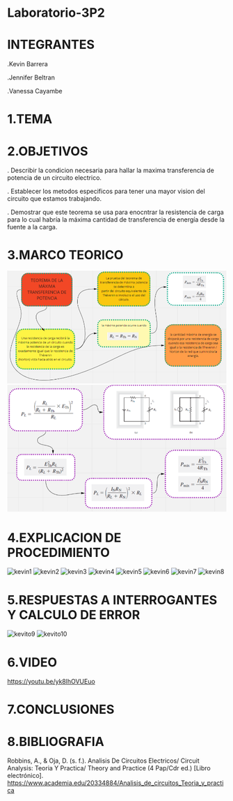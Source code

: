# Laboratorio-3P2

# INTEGRANTES
.Kevin Barrera

.Jennifer Beltran

.Vanessa Cayambe


# 1.TEMA
# 2.OBJETIVOS
. Describir la condicion necesaria para hallar la maxima transferencia de potencia de un circuito electrico.

. Establecer los metodos especificos para tener una mayor vision del circuito que estamos trabajando.

. Demostrar que este teorema se usa para enocntrar la resistencia de carga para lo cual habría la máxima cantidad de transferencia de energía desde la fuente a la carga.

# 3.MARCO TEORICO
![](https://github.com/Kevinsan21/Pictures-Lab3P2/blob/main/transferenciamax1.PNG)
![](https://github.com/Kevinsan21/Pictures-Lab3P2/blob/main/transferenciamax2.PNG)
# 4.EXPLICACION DE PROCEDIMIENTO 


![kevin1](https://user-images.githubusercontent.com/84421020/127946079-0c8a62e8-81d3-415b-8e84-7b244c0f1015.jpg)
![kevin2](https://user-images.githubusercontent.com/84421020/127946091-dae435c5-53b6-474e-a662-9b907f215ab2.jpg)
![kevin3](https://user-images.githubusercontent.com/84421020/127946106-24d42ec8-28b7-4428-b408-008925b9e714.jpg)
![kevin4](https://user-images.githubusercontent.com/84421020/127946123-503539fe-a314-4872-a756-186193d6efde.jpg)
![kevin5](https://user-images.githubusercontent.com/84421020/127946135-fab65504-4564-4997-80d7-94973827b4e0.jpg)
![kevin6](https://user-images.githubusercontent.com/84421020/127946143-9cff9fc6-cb58-40b8-887d-777be78bfe21.jpg)
![kevin7](https://user-images.githubusercontent.com/84421020/127946156-3d7c3c8b-5775-4098-98ef-73a723ff161d.jpg)
![kevin8](https://user-images.githubusercontent.com/84421020/127946198-0b95bbb6-9f56-4bdc-a94c-17c0f67a386a.jpg)


# 5.RESPUESTAS A INTERROGANTES Y CALCULO DE ERROR


![kevito9](https://user-images.githubusercontent.com/84421020/127946371-61c6a235-c8e6-4dfc-a63e-915c0546ff5c.jpg)
![kevito10](https://user-images.githubusercontent.com/84421020/127946438-a9b5333f-e30d-4985-bab4-062709430cd3.jpg)

# 6.VIDEO
https://youtu.be/yk8lhOVUEuo
# 7.CONCLUSIONES 

# 8.BIBLIOGRAFIA
Robbins, A., & Oja, D. (s. f.). Analisis De Circuitos Electricos/ Circuit Analysis: Teoria Y Practica/ Theory and Practice (4 Pap/Cdr ed.) [Libro electrónico]. https://www.academia.edu/20334884/Analisis_de_circuitos_Teoria_y_practica
